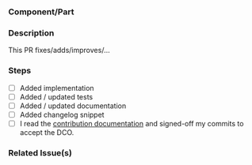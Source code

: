 ### Component/Part
<!-- e.g database -->

### Description
This PR fixes/adds/improves/...

### Steps

<!-- Please tick all steps this PR performs (if something is not necessary, please remove it) -->

- [ ] Added implementation
- [ ] Added / updated tests
- [ ] Added / updated documentation
- [ ] Added changelog snippet
- [ ] I read the [contribution documentation](https://github.com/hedgedoc/hedgedoc/blob/master/CONTRIBUTING.md) and signed-off my commits to accept the DCO.

### Related Issue(s)
<!-- e.g #123 -->

